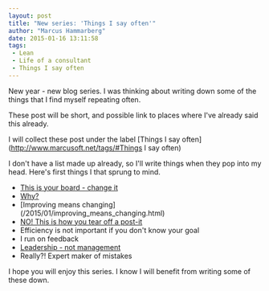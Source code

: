```yaml
---
layout: post
title: "New series: 'Things I say often'"
author: "Marcus Hammarberg"
date: 2015-01-16 13:11:58
tags:
 - Lean
 - Life of a consultant
 - Things I say often
---
```


New year - new blog series. I was thinking about writing down some of the things that I find myself repeating often.

These post will be short, and possible link to places where I've already said this already.

I will collect these post under the label [Things I say often](http://www.marcusoft.net/tags/#Things I say often)

I don't have a list made up already, so I'll write things when they pop into my head. Here's first things I that sprung to mind.

- [This is your board - change it](/2015/01/this-is-your-board---change-it.html)
- [Why?](/2015/01/things-i-say-often-why.html)
- [Improving means changing] (/2015/01/improving_means_changing.html)
- [NO! This is how you tear off a post-it](/2015/01/this-is-how-you-tear-off-a-post-it.html)
- Efficiency is not important if you don't know your goal
- I run on feedback
- [Leadership - not management](/2015/01/leadership---not-management.html)
- Really?! Expert maker of mistakes

I hope you will enjoy this series. I know I will benefit from writing some of these down.